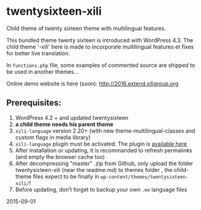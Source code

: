 # twentysixteen-xili

Child theme of twenty sixteen theme with multilingual features.

This bundled theme twenty sixteen is introduced with WordPress 4.3.
The child theme '-xili' here is made to incorporate multilingual features et fixes for better live translation.

In `functions.php` file, some examples of commented source are shipped to be used in another themes...

Online demo website is here (soon): http://2016.extend.xiligroup.org

## Prerequisites:

1. WordPress 4.2 + and updated twentysixteen
1. **a child theme needs his parent theme**
1. `xili-language` version 2.20+ (with new theme-multilingual-classes and custom flags in media library)
1. `xili-language` plugin must be activated. The plugin is [available here](http://wordpress.org/plugins/xili-language/)
1. After installation or updating, it is recommanded to refresh permalinks (and empty the browser cache too)
1. After decompressing "master" .zip from Github, only upload the folder twentysixteen-xili (near the readme.md) to themes folder , the child-theme files expect to be finally in `wp-content/themes/twentysixteen-xili/`!
1. Before updating, don’t forget to backup your own `.mo` language files


2015-09-01
